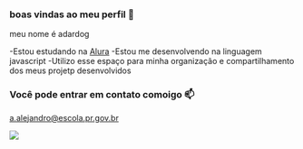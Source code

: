 ### boas vindas ao meu perfil 💙

meu nome é adardog

-Estou estudando na [Alura](https://www.alura.com.br)
-Estou me desenvolvendo na linguagem javascript
-Utilizo esse espaço para minha organização e compartilhamento dos meus projetp desenvolvidos

### Você pode entrar em contato comoigo 📫

a.alejandro@escola.pr.gov.br

![](https://media.tenor.com/i7llTDaTPtUAAAAC/naruto.gif)
